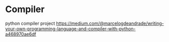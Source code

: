 # Compiler
python compiler project
https://medium.com/@marcelogdeandrade/writing-your-own-programming-language-and-compiler-with-python-a468970ae6df
